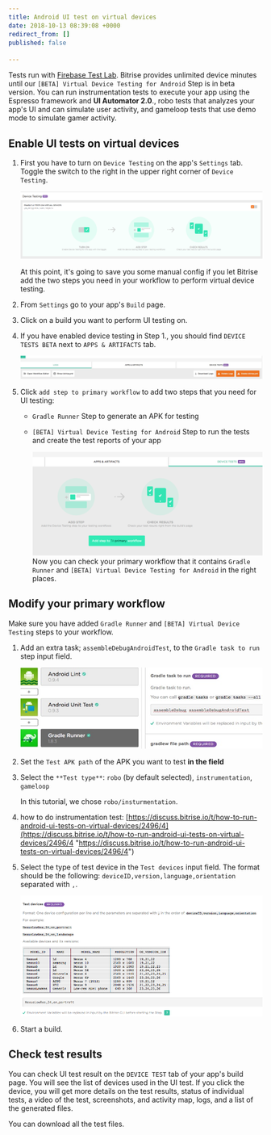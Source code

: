 ```yaml
---
title: Android UI test on virtual devices
date: 2018-10-13 08:39:08 +0000
redirect_from: []
published: false

---
```

Tests run with [Firebase Test Lab](https://firebase.google.com/docs/test-lab/android/firebase-console). Bitrise provides unlimited device minutes until our `[BETA] Virtual Device Testing for Android` Step is in beta version. You can run instrumentation tests to execute your app using the Espresso framework and **UI Automator 2.0**., robo tests that analyzes your app's UI and can simulate user activity, and gameloop tests that use demo mode to simulate gamer activity.

## Enable UI tests on virtual devices

1. First you have to turn on `Device Testing` on the app's `Settings` tab. Toggle the switch to the right in the upper right corner of `Device Testing`.

   ![](/img/settings-device-testing.png)

   At this point, it's going to save you some manual config if you let Bitrise add the two steps you need in your workflow to perform virtual device testing.
2. From `Settings` go to your app's `Build` page.
3. Click on a build you want to perform UI testing on.
4. If you have enabled device testing in Step 1., you should find `DEVICE TESTS BETA` next to `APPS & ARTIFACTS` tab.

   ![](/img/build-device-test.jpg)
5. Click `add step to primary workflow` to add two steps that you need for UI testing:
   * `Gradle Runner` Step to generate an APK for testing
   * `[BETA] Virtual Device Testing for Android` Step to run the tests and create the test reports of your app

     ![](/img/primary-virtual-device.png)
Now you can check your primary workflow that it contains `Gradle Runner` and `[BETA] Virtual Device Testing for Android` in the right places.

## Modify your primary workflow

Make sure you have added `Gradle Runner` and `[BETA] Virtual Device Testing` steps to your workflow.

1. Add an extra task; `assembleDebugAndroidTest`, to the `Gradle task to run` step input field.

   ![](/img/assembledebugandroidtest.jpg)
2. Set the `Test APK path` of the APK you want to test **in the field**
3. Select the `**Test type**`: `robo` (by default selected), `instrumentation`, `gameloop`

   In this tutorial, we chose `robo/insturmentation`.
4. how to do instrumentation test: [https://discuss.bitrise.io/t/how-to-run-android-ui-tests-on-virtual-devices/2496/4](https://discuss.bitrise.io/t/how-to-run-android-ui-tests-on-virtual-devices/2496/4 "https://discuss.bitrise.io/t/how-to-run-android-ui-tests-on-virtual-devices/2496/4")
5. Select the type of test device in the `Test devices` input field. The format should be the following: `deviceID,version,language,orientation` separated with `,`.

   ![](/img/test-devices.png)
6. Start a build.

## Check test results

You can check UI test result on the `DEVICE TEST` tab of your app's build page. You will see the list of devices used in the UI test. If you click the device, you will get more details on the test results, status of individual tests, a video of the test, screenshots, and activity map, logs, and a list of the generated files.

You can download all the test files.